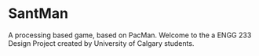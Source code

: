 # SantMan
A processing based game, based on PacMan.
Welcome to the a ENGG 233 Design Project created by University of Calgary students.
